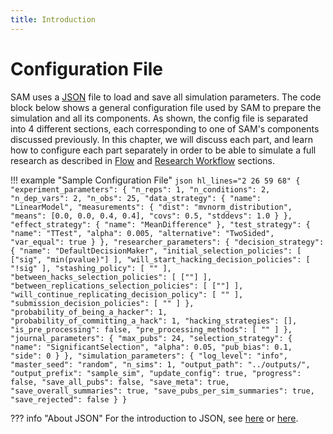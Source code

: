 ```yaml
---
title: Introduction
---
```


# Configuration File

SAM uses a [JSON](https://www.json.org) file to load and save all simulation parameters. The code block below shows a general configuration file used by SAM to prepare the simulation and all its components. As shown, the config file is separated into 4 different sections, each corresponding to one of SAM's components discussed previously. In this chapter, we will discuss each part, and learn how to configure each part separately in order to be able to simulate a full research as described in [Flow](flow.md) and [Research Workflow](research-workflow.md) sections.

!!! example "Sample Configuration File"
	```json hl_lines="2 26 59 68"
	{
	    "experiment_parameters": {
	        "n_reps": 1,
	        "n_conditions": 2,
	        "n_dep_vars": 2,
	        "n_obs": 25,
	        "data_strategy": {
	            "name": "LinearModel",
	            "measurements": {
	                "dist": "mvnorm_distribution",
	                "means": [0.0, 0.0, 0.4, 0.4],
	                "covs": 0.5,
	                "stddevs": 1.0
	            }
	        },
	        "effect_strategy": {
	            "name": "MeanDifference"
	        },
	        "test_strategy": {
	            "name": "TTest",
	            "alpha": 0.005,
	            "alternative": "TwoSided",
	            "var_equal": true
	        }
	    },
	    "researcher_parameters": {
	        "decision_strategy": {
	            "name": "DefaultDecisionMaker",
	            "initial_selection_policies": [
	                ["sig", "min(pvalue)"]
	            ],
	            "will_start_hacking_decision_policies": [
	                "!sig"
	            ],
	            "stashing_policy": [
	                ""
	            ],
	            "between_hacks_selection_policies": [
	                [""]
	            ],
	            "between_replications_selection_policies": [
	                [""]
	            ],
	            "will_continue_replicating_decision_policy": [
	                ""
	            ],
	            "submission_decision_policies": [
	                ""
	            ]
	        },
	        "probability_of_being_a_hacker": 1,
	        "probability_of_committing_a_hack": 1,
	        "hacking_strategies": [],
	        "is_pre_processing": false,
	        "pre_processing_methods": [
	            ""
	        ]
	    },
	    "journal_parameters": {
	        "max_pubs": 24,
	        "selection_strategy": {
	            "name": "SignificantSelection",
	            "alpha": 0.05,
	            "pub_bias": 0.1,
	            "side": 0
	        }
	    },
	    "simulation_parameters": {
	        "log_level": "info",
	        "master_seed": "random",
	        "n_sims": 1,
	        "output_path": "../outputs/",
	        "output_prefix": "sample_sim",
	        "update_config": true,
	        "progress": false,
	        "save_all_pubs": false,
	        "save_meta": true,
	        "save_overall_summaries": true,
	        "save_pubs_per_sim_summaries": true,
	        "save_rejected": false
	    }
	}
	```


??? info "About JSON"
    For the introduction to JSON, see [here](https://learnxinyminutes.com/docs/json/) or [here](https://en.wikipedia.org/wiki/JSON).





